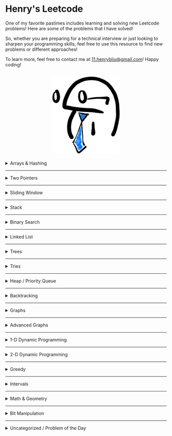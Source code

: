 # Henry's Leetcode
One of my favorite pastimes includes learning and solving new Leetcode problems! Here are some of the problems that I have solved!

So, whether you are preparing for a technical interview or just looking to sharpen your programming skills, feel free to use this resource to find new problems or different approaches!

To learn more, feel free to contact me at 11.henrybliu@gmail.com! Happy coding!

<h2 style="text-align: center;">

<img src="images/cartoon.png" alt="cartoon character" title="cartoon character" width="210"/>

</h2>

<details>
<summary>  Arrays & Hashing </summary>

| # | Difficulty | Problem | My Solution |
| :---: | :---: | :----: | :---: |
| 217 | Easy | [Contains Duplicate](https://leetcode.com/problems/contains-duplicate/) | [python3](https://github.com/henrybliu/Leetcode/blob/main/solutions/217.py) |
|  242 | Easy | [Valid Anagram](https://leetcode.com/problems/valid-anagram/) | [python3](https://github.com/henrybliu/Leetcode/blob/main/solutions/242.py)|
|  1 | Easy | [Two Sum](https://leetcode.com/problems/two-sum/) | [python3](https://github.com/henrybliu/Leetcode/blob/main/solutions/1.py) |
|  49 | Medium | [Group Anagrams](https://leetcode.com/problems/group-anagrams/) | [python3](https://github.com/henrybliu/Leetcode/blob/main/solutions/49.py) |
|  347 | Medium | [Top K Frequent Elements](https://leetcode.com/problems/top-k-frequent-elements/) |[python3](https://github.com/henrybliu/Leetcode/blob/main/solutions/347.py) |
|  248 | Medium | [Product of Array Except Self](https://leetcode.com/problems/product-of-array-except-self/) | [python3](https://github.com/henrybliu/Leetcode/blob/main/solutions/248.py) |
|  36 | Medium | [Valid Sudoku](https://leetcode.com/problems/valid-sudoku/) | [python3](https://github.com/henrybliu/Leetcode/blob/main/solutions/36.py)|
|  128 | Medium | [Longest Consecutive Sequence](https://leetcode.com/problems/longest-consecutive-sequence/) | [python3](https://github.com/henrybliu/Leetcode/blob/main/solutions/128.py)|
|  392 | Easy | [Is Subsequence](https://leetcode.com/problems/is-subsequence/) | [python3](https://github.com/henrybliu/Leetcode/blob/main/solutions/392.py)|
|  58 | Easy | [Length of Last Word](https://leetcode.com/problems/length-of-last-word/) | [python3](https://github.com/henrybliu/Leetcode/blob/main/solutions/58.py)|
|  1299 | Easy | [Replace Elements With Greatest Element on Right Side](https://leetcode.com/problems/replace-elements-with-greatest-element-on-right-side/) | [python3](https://github.com/henrybliu/Leetcode/blob/main/solutions/1299.py)|
|  14 | Easy | [Longest Common Prefix](https://leetcode.com/problems/longest-common-prefix/) | [python3](solutions/14.py) |
|  27 | Easy | [Remove Element](https://leetcode.com/problems/remove-element/description/) | [python3](https://github.com/henrybliu/Leetcode/blob/main/solutions/27.py) |
|  929 | Easy | [Unique Email Addresses](https://leetcode.com/problems/unique-email-addresses/) | [python3](https://github.com/henrybliu/Leetcode/blob/main/solutions/929.py) |
|  554 | Medium | [Brick Wall](https://leetcode.com/problems/brick-wall/) | [python3](https://github.com/henrybliu/Leetcode/blob/main/solutions/554.py)|


</details>

---

<details>
<summary>Two Pointers</summary>

| # | Difficulty | Problem | My Solution |
| :---: | :---: | :----: | :---: |
|  881 | Medium | [Boats to Save People](https://leetcode.com/problems/boats-to-save-people/) | [python3](https://github.com/henrybliu/Leetcode/blob/main/solutions/881.py) |
|  42 | Hard | [Trapping Rain Water](https://leetcode.com/problems/trapping-rain-water/) | [python3](https://github.com/henrybliu/Leetcode/blob/main/solutions/42.py) |
|  11 | Medium | [Container With Most Water](https://leetcode.com/problems/container-with-most-water/) | [python3](https://github.com/henrybliu/Leetcode/blob/main/solutions/11.py)|
|  15 | Medium | [3Sum](https://leetcode.com/problems/3sum/) | [python3](https://github.com/henrybliu/Leetcode/blob/main/solutions/15.py) |
|  167 | Medium | [Two Sum II - Input Array is Sorted](https://leetcode.com/problems/two-sum-ii-input-array-is-sorted/) | [python3](https://github.com/henrybliu/Leetcode/blob/main/solutions/167.py)|
|  125 | Easy | [Valid Palindrome](https://leetcode.com/problems/valid-palindrome/) | [python3](https://github.com/henrybliu/Leetcode/blob/main/solutions/125.py) |
|  777 | Medium | [Swap Adjacent in LR String](https://leetcode.com/problems/swap-adjacent-in-lr-string/description/) | [python3](https://github.com/henrybliu/Leetcode/blob/main/solutions/777.py) |
</details>

---

<details>
<summary> Sliding Window </summary>

| # | Difficulty | Problem | My Solution |
| :---: | :---: | :----: | :---: |
|  121 | Easy | [Best Time to Buy and Sell Stock](https://leetcode.com/problems/best-time-to-buy-and-sell-stock/) | [python3](https://github.com/henrybliu/Leetcode/blob/main/solutions/121.py) |
|  3 | Medium | [Longest Substring Without Repeating Characters](https://leetcode.com/problems/longest-substring-without-repeating-characters/) | [python3](https://github.com/henrybliu/Leetcode/blob/main/solutions/3.py) |
|  424 | Medium | [Longest Repeating Character Replacement](https://leetcode.com/problems/longest-repeating-character-replacement/) | [python3](https://github.com/henrybliu/Leetcode/blob/main/solutions/424.py) |
|  567 | Medium | [Permutation in String](https://leetcode.com/problems/permutation-in-string/) | [python3](https://github.com/henrybliu/Leetcode/blob/main/solutions/567.py)|

</details>

---

<details>
<summary> Stack </summary>

| # | Difficulty | Problem | My Solution |
| :---: | :---: | :----: | :---: |
| 20 | Easy | [Valid Parentheses](https://leetcode.com/problems/valid-parentheses/) | [python3](https://github.com/henrybliu/Leetcode/blob/main/solutions/20.py) |
| 155 | Medium | [Min Stack](https://leetcode.com/problems/min-stack/description/) | [python3](https://github.com/henrybliu/Leetcode/blob/main/solutions/155.py) |
| 150 | Medium | [Evaluate Reverse Polish Notation](https://leetcode.com/problems/evaluate-reverse-polish-notation/) | [python3](https://github.com/henrybliu/Leetcode/blob/main/solutions/150.py) |
| 22| Medium | [Generate Parentheses](https://leetcode.com/problems/generate-parentheses/) | [python3](https://github.com/henrybliu/Leetcode/blob/main/solutions/22.py) |
|  735 | Medium | [Asteroid Collision](https://leetcode.com/problems/asteroid-collision/) | [python3](https://github.com/henrybliu/Leetcode/blob/main/solutions/735.py)|
|  739 | Medium | [Daily Temperatures](https://leetcode.com/problems/daily-temperatures/) | [python3](https://github.com/henrybliu/Leetcode/blob/main/solutions/739.py)|
|  853 | Medium | [Car Fleet](https://leetcode.com/problems/car-fleet/) | [python3](https://github.com/henrybliu/Leetcode/blob/main/solutions/853.py)|
|  394 | Medium | [Decode String](https://leetcode.com/problems/decode-string/) | [python3](https://github.com/henrybliu/Leetcode/blob/main/solutions/394.py)|
|  456 | Medium | [132 Pattern](https://leetcode.com/problems/132-pattern/description/) | [python3](https://github.com/henrybliu/Leetcode/blob/main/solutions/456.py)|
|  232 | Easy | [Implement Queue Using Stacks](https://leetcode.com/problems/implement-queue-using-stacks/?envType=daily-question&envId=2024-01-29) | [python3](https://github.com/henrybliu/Leetcode/blob/main/solutions/232.py)|
|  907 | Medium | [Sum of Subarray Minimums](https://leetcode.com/problems/sum-of-subarray-minimums/description/) | [python3](https://github.com/henrybliu/Leetcode/blob/main/solutions/907.py)|
</details>


</details>

---

<details>
<summary> Binary Search </summary>

| # | Difficulty | Problem | My Solution |
| :---: | :---: | :----: | :---: |
| 704 | Easy | [Binary Search](https://leetcode.com/problems/binary-search/) | [python3](https://github.com/henrybliu/Leetcode/blob/main/solutions/704.py) |
| 74 | Medium | [Search a 2D Matrix](https://leetcode.com/problems/search-a-2d-matrix/) | [python3](https://github.com/henrybliu/Leetcode/blob/main/solutions/74.py) |
| 875 | Medium | [Koko Eating Bananas](https://leetcode.com/problems/koko-eating-bananas/) | [python3](https://github.com/henrybliu/Leetcode/blob/main/solutions/875.py) |
| 153 | Medium | [Find Minimum in Rotated Sorted Array](https://leetcode.com/problems/find-minimum-in-rotated-sorted-array/) | [python3](https://github.com/henrybliu/Leetcode/blob/main/solutions/153.py) |
| 33 | Medium | [Search in Rotated Sorted Array](https://leetcode.com/problems/search-in-rotated-sorted-array/) | [python3](https://github.com/henrybliu/Leetcode/blob/main/solutions/33.py) |
| 981 | Medium | [Time Based Key-Value Store](https://leetcode.com/problems/time-based-key-value-store/) | [python3](https://github.com/henrybliu/Leetcode/blob/main/solutions/981.py) |
| 540 | Medium | [Single Element in a Sorted Array](https://leetcode.com/problems/single-element-in-a-sorted-array/) | [python3](https://github.com/henrybliu/Leetcode/blob/main/solutions/540.py) |
| 162 | Medium | [Single Element in a Sorted Array](https://leetcode.com/problems/find-peak-element/description/) | [python3](https://github.com/henrybliu/Leetcode/blob/main/solutions/162.py) |
| 4 | Hard | [Median of Two Sorted Arrays](https://leetcode.com/problems/median-of-two-sorted-arrays/) | [python3](https://github.com/henrybliu/Leetcode/blob/main/solutions/4.py) |


</details>

---

<details>
<summary> Linked List </summary>

| # | Difficulty | Problem | My Solution |
| :---: | :---: | :----: | :---: |
| 206 | Easy | [Reverse Linked List](https://leetcode.com/problems/reverse-linked-list/) | [python3](https://github.com/henrybliu/Leetcode/blob/main/solutions/206.py) |
| 21 | Easy | [Merge Two Sorted Lists](https://leetcode.com/problems/merge-two-sorted-lists/) | [python3](https://github.com/henrybliu/Leetcode/blob/main/solutions/21.py) |
| 143 | Medium | [Reorder List](https://leetcode.com/problems/reorder-list/) | [python3](https://github.com/henrybliu/Leetcode/blob/main/solutions/143.py) |
| 19 | Medium | [Remove Nth Node From End of List](https://leetcode.com/problems/remove-nth-node-from-end-of-list/) | [python3](https://github.com/henrybliu/Leetcode/blob/main/solutions/19.py) |
| 138 | Medium | [Copy List with Random Pointer](https://leetcode.com/problems/copy-list-with-random-pointer/) | [python3](https://github.com/henrybliu/Leetcode/blob/main/solutions/138.py) |
| 2| Medium | [Add Numbers](https://leetcode.com/problems/add-two-numbers/) | [python3](https://github.com/henrybliu/Leetcode/blob/main/solutions/2.py) |
|  141 | Easy | [Linked List Cycle](https://leetcode.com/problems/linked-list-cycle/) | [python3](https://github.com/henrybliu/Leetcode/blob/main/solutions/141.py)|
|  287 | Medium | [Find the Duplicate Number](https://leetcode.com/problems/find-the-duplicate-number/) | [python3](https://github.com/henrybliu/Leetcode/blob/main/solutions/287.py)|
|  146 | Medium | [LRU Cache](https://leetcode.com/problems/lru-cache/) | [python3](https://github.com/henrybliu/Leetcode/blob/main/solutions/146.py)|
|  23 | Medium | [Merge K Sorted Lists](https://leetcode.com/problems/merge-k-sorted-lists/description/) | [python3](https://github.com/henrybliu/Leetcode/blob/main/solutions/23.py)|

</details>

---

<details>
<summary> Trees </summary>

| # | Difficulty | Problem | My Solution |
| :---: | :---: | :----: | :---: |
| 102 | Medium | [Binary Tree Level Order Traversal](https://leetcode.com/problems/binary-tree-level-order-traversal/) | [python3](https://github.com/henrybliu/Leetcode/blob/main/solutions/102.py) |
| 199 | Medium | [Binary Tree Level Order Traversal](https://leetcode.com/problems/binary-tree-right-side-view/) | [python3](https://github.com/henrybliu/Leetcode/blob/main/solutions/199.py) |
| 1448 | Medium | [Count Good Nodes in Binary Tree](https://leetcode.com/problems/count-good-nodes-in-binary-tree/) | [python3](https://github.com/henrybliu/Leetcode/blob/main/solutions/1448.py) |
| 98 | Medium | [Validate Binary Search Tree](https://leetcode.com/problems/validate-binary-search-tree/) | [python3](https://github.com/henrybliu/Leetcode/blob/main/solutions/98.py) |
| 230 | Medium | [Kth Smallest Element in a BST](https://leetcode.com/problems/kth-smallest-element-in-a-bst/) | [python3](https://github.com/henrybliu/Leetcode/blob/main/solutions/230.py) |
| 105 | Medium | [Construct Binary Tree from Preorder and Inorder Traversal](https://leetcode.com/problems/construct-binary-tree-from-preorder-and-inorder-traversal/) | [python3](https://github.com/henrybliu/Leetcode/blob/main/solutions/105.py) |
| 124 | Hard | [Binary Tree Maximum Path Sum](https://leetcode.com/problems/binary-tree-maximum-path-sum/) | [python3](https://github.com/henrybliu/Leetcode/blob/main/solutions/124.py) |
| 297 | Hard | [Serialize and Deserialize Binary Tree](https://leetcode.com/problems/serialize-and-deserialize-binary-tree/) | [python3](https://github.com/henrybliu/Leetcode/blob/main/solutions/297.py) |
| 226 | Easy | [Invert Binary Tree](https://leetcode.com/problems/invert-binary-tree/) | [python3](https://github.com/henrybliu/Leetcode/blob/main/solutions/226.py) |
| 104 | Easy | [Maximum Depth of Binary Tree](https://leetcode.com/problems/maximum-depth-of-binary-tree/) | [python3](https://github.com/henrybliu/Leetcode/blob/main/solutions/104.py) |
| 543 | Easy | [Diameter of Binary Tree](https://leetcode.com/problems/diameter-of-binary-tree/) | [python3](https://github.com/henrybliu/Leetcode/blob/main/solutions/543.py) |
| 110 | Easy | [Balanced Binary Tree](https://leetcode.com/problems/balanced-binary-tree/) | [python3](https://github.com/henrybliu/Leetcode/blob/main/solutions/110.py) |
| 100 | Easy | [Same Tree](https://leetcode.com/problems/same-tree/) | [python3](https://github.com/henrybliu/Leetcode/blob/main/solutions/100.py) |
| 572 | Easy | [Subtree of Another Tree](https://leetcode.com/problems/subtree-of-another-tree/) | [python3](https://github.com/henrybliu/Leetcode/blob/main/solutions/572.py) |
| 235 | Medium | [Lowest Common Ancestor of a Binary Search Tree](https://leetcode.com/problems/lowest-common-ancestor-of-a-binary-search-tree/) | [python3](https://github.com/henrybliu/Leetcode/blob/main/solutions/235.py) |
| 1026 | Medium | [Maximum Difference Between Node and Ancestor](https://leetcode.com/problems/maximum-difference-between-node-and-ancestor/description/?envType=daily-question&envId=2024-01-11) | [python3](https://github.com/henrybliu/Leetcode/blob/main/solutions/1026.py) |
| 872 | Easy | [Leaf-Similar Trees](https://leetcode.com/problems/leaf-similar-trees/description/?envType=daily-question&envId=2024-01-09) | [python3](https://github.com/henrybliu/Leetcode/blob/main/solutions/872.py) |
| 938 | Easy | [Range Sum of BST](https://leetcode.com/problems/range-sum-of-bst/description/?envType=daily-question&envId=2024-01-08) | [python3](https://github.com/henrybliu/Leetcode/blob/main/solutions/938.py) |
| 2385 | Medium | [Amount of Time for Binary Tree to Be Infected](https://leetcode.com/problems/amount-of-time-for-binary-tree-to-be-infected/description/?envType=daily-question&envId=2024-01-10) | [python3](https://github.com/henrybliu/Leetcode/blob/main/solutions/2385.py) |
| 1457 | Medium | [Pseudo-Palindromic Paths in a Binary Tree](https://leetcode.com/problems/pseudo-palindromic-paths-in-a-binary-tree/description/?envType=daily-question&envId=2024-01-24) | [python3](https://github.com/henrybliu/Leetcode/blob/main/solutions/1457.py) |
</details>


---

<details>
<summary> Tries </summary>

| # | Difficulty | Problem | My Solution |
| :---: | :---: | :----: | :---: |
| 208 | Medium | [Implement a Trie Prefix Tree](https://leetcode.com/problems/implement-trie-prefix-tree/) | [python3](https://github.com/henrybliu/Leetcode/blob/main/solutions/208.py) |
| 211 | Medium | [Design Add and Search Words Data Structure](https://leetcode.com/problems/design-add-and-search-words-data-structure/) | [python3](https://github.com/henrybliu/Leetcode/blob/main/solutions/211.py) |
| 212 | Hard | [Word Search II](https://leetcode.com/problems/word-search-ii/) | [python3](https://github.com/henrybliu/Leetcode/blob/main/solutions/212.py) |


</details>

---

<details>
<summary> Heap / Priority Queue </summary>

| # | Difficulty | Problem | My Solution |
| :---: | :---: | :----: | :---: |
| 355 | Medium | [Design Twitter](https://leetcode.com/problems/design-twitter/description/) | [python3](https://github.com/henrybliu/Leetcode/blob/main/solutions/355.py) |
| 703 | Easy | [Kth Largest Element in a Stream](https://leetcode.com/problems/kth-largest-element-in-a-stream/) | [python3](https://github.com/henrybliu/Leetcode/blob/main/solutions/703.py) |
| 1046 | Easy | [Last Stone Weight](https://leetcode.com/problems/last-stone-weight/) | [python3](https://github.com/henrybliu/Leetcode/blob/main/solutions/1046.py) |
| 973 | Medium | [K Closest Points to Origin](https://leetcode.com/problems/k-closest-points-to-origin/) | [python3](https://github.com/henrybliu/Leetcode/blob/main/solutions/973.py) |
| 215 | Medium | [Kth Largest Element in an Array](https://leetcode.com/problems/kth-largest-element-in-an-array/) | [python3](https://github.com/henrybliu/Leetcode/blob/main/solutions/215.py) |
| 295 | Medium | [Find Median from Data Stream](https://leetcode.com/problems/find-median-from-data-stream/) | [python3](https://github.com/henrybliu/Leetcode/blob/main/solutions/295.py) |
| 621 | Medium | [Task Scheduler](https://leetcode.com/problems/task-scheduler/) | [python3](https://github.com/henrybliu/Leetcode/blob/main/solutions/621.py) |


</details>

---

<details>
<summary> Backtracking </summary>

| # | Difficulty | Problem | My Solution |
| :---: | :---: | :----: | :---: |
| 51 | Hard | [N-Queens](https://leetcode.com/problems/n-queens/description/) | [python3](https://github.com/henrybliu/Leetcode/blob/main/solutions/51.py) |
| 78 | Medium | [Subsets](https://leetcode.com/problems/subsets/description/) | [python3](https://github.com/henrybliu/Leetcode/blob/main/solutions/78.py) |
| 39 | Medium | [Combination Sum](https://leetcode.com/problems/combination-sum/description/) | [python3](https://github.com/henrybliu/Leetcode/blob/main/solutions/39.py) |
| 46 | Medium | [Permutations](https://leetcode.com/problems/permutations/description/) | [python3](https://github.com/henrybliu/Leetcode/blob/main/solutions/46.py) |
| 90 | Medium | [Subsets II](https://leetcode.com/problems/subsets-ii/) | [python3](https://github.com/henrybliu/Leetcode/blob/main/solutions/90.py) |
| 17 | Medium | [Letter Combinations of a Phone Number](https://leetcode.com/problems/letter-combinations-of-a-phone-number/description/) | [python3](https://github.com/henrybliu/Leetcode/blob/main/solutions/17.py) |
| 40 | Medium | [Combination Sum II](https://leetcode.com/problems/combination-sum-ii/description/) | [python3](https://github.com/henrybliu/Leetcode/blob/main/solutions/40.py) |
| 17 | Medium | [Letter Combinations of a Phone Number](https://leetcode.com/problems/letter-combinations-of-a-phone-number/description/) | [python3](https://github.com/henrybliu/Leetcode/blob/main/solutions/17.py) |
| 131 | Medium | [Palindrome Partitioning](https://leetcode.com/problems/palindrome-partitioning/description/) | [python3](https://github.com/henrybliu/Leetcode/blob/main/solutions/131.py) |
| 79 | Medium | [Word Search](https://leetcode.com/problems/word-search//) | [python3](https://github.com/henrybliu/Leetcode/blob/main/solutions/79.py) |
| 1239 | Medium | [Maximum Length of a Concatenated String with Unique Characters](https://leetcode.com/problems/maximum-length-of-a-concatenated-string-with-unique-characters/description/?envType=daily-question&envId=2024-01-23) | [python3](https://github.com/henrybliu/Leetcode/blob/main/solutions/1239.py) |

</details>

---

<details>
<summary> Graphs </summary>

| # | Difficulty | Problem | My Solution |
| :---: | :---: | :----: | :---: |
| 210 | Medium | [Course Schedule II](https://leetcode.com/problems/course-schedule-ii/description/) | [python3](https://github.com/henrybliu/Leetcode/blob/main/solutions/210.py) |
| 207 | Medium | [Course Schedule](https://leetcode.com/problems/course-schedule/description/) | [python3](https://github.com/henrybliu/Leetcode/blob/main/solutions/207.py) |
| 200 | Medium | [Number of Islands](https://leetcode.com/problems/number-of-islands/) | [python3](https://github.com/henrybliu/Leetcode/blob/main/solutions/200.py) |
| 695 | Medium | [Max Area of Island](https://leetcode.com/problems/max-area-of-island/) | [python3](https://github.com/henrybliu/Leetcode/blob/main/solutions/695.py) |
| 417 | Medium | [Pacific Atlantic Water Flow](https://leetcode.com/problems/pacific-atlantic-water-flow/) | [python3](https://github.com/henrybliu/Leetcode/blob/main/solutions/417.py) |
| 994 | Medium | [Rotting Oranges](https://leetcode.com/problems/rotting-oranges/) | [python3](https://github.com/henrybliu/Leetcode/blob/main/solutions/994.py) |
| 130 | Medium | [Surrounded Regions](https://leetcode.com/problems/surrounded-regions/) | [python3](https://github.com/henrybliu/Leetcode/blob/main/solutions/130.py) |
| 133 | Medium | [Clone Graph](https://leetcode.com/problems/clone-graph/description/) | [python3](https://github.com/henrybliu/Leetcode/blob/main/solutions/133.py) |
| 684 | Medium | [Redundant Connection](https://leetcode.com/problems/redundant-connection/description/) | [python3](https://github.com/henrybliu/Leetcode/blob/main/solutions/684.py) |
| 127 | Hard | [Word Ladder](https://leetcode.com/problems/word-ladder/) | [python3](https://github.com/henrybliu/Leetcode/blob/main/solutions/127.py) |
| 953 | Easy | [Verifying an Alien Dictionary](https://leetcode.com/problems/verifying-an-alien-dictionary/) | [python3](https://github.com/henrybliu/Leetcode/blob/main/solutions/953.py) |
| 934 | Medium | [Shortest Bridge](https://leetcode.com/problems/shortest-bridge/description/) | [python3](https://github.com/henrybliu/Leetcode/blob/main/solutions/934.py) |
| 909 | Medium | [Snakes and Ladders](https://leetcode.com/problems/snakes-and-ladders/description/) | [python3](https://github.com/henrybliu/Leetcode/blob/main/solutions/909.py) |

</details>

---

<details>
<summary> Advanced Graphs </summary>
To be added
</details>

---

<details>
<summary> 1-D Dynamic Programming </summary>

| # | Difficulty | Problem | My Solution |
| :---: | :---: | :----: | :---: |
| 1578 | Medium | [Minimum Time to Make Rope Colorful](https://leetcode.com/problems/minimum-time-to-make-rope-colorful/) | [python3](https://github.com/henrybliu/Leetcode/blob/main/solutions/1578.py) |
| 1155  | Medium | [Number of Dice Rolls With Target Sum](https://leetcode.com/problems/number-of-dice-rolls-with-target-sum/description/?envType=daily-question&envId=2023-12-26) | [python3](https://github.com/henrybliu/Leetcode/blob/main/solutions/1155.py) |
| 91  | Medium | [Decode Ways](https://leetcode.com/problems/decode-ways/description/?envType=daily-question&envId=2023-12-25) | [python3](https://github.com/henrybliu/Leetcode/blob/main/solutions/91.py) |
| 1567  | Medium | [Maximum Length of Subarray With Positive Product](https://leetcode.com/problems/maximum-length-of-subarray-with-positive-product/description/) | [python3](https://github.com/henrybliu/Leetcode/blob/main/solutions/1567.py) |
| 70  | Easy | [Climbing Stairs](https://leetcode.com/problems/climbing-stairs/description/?envType=daily-question&envId=2024-01-18) | [python3](https://github.com/henrybliu/Leetcode/blob/main/solutions/70.py) |
| 198  | Medium | [House Robber](https://leetcode.com/problems/house-robber/description/?envType=daily-question&envId=2024-01-21) | [python3](https://github.com/henrybliu/Leetcode/blob/main/solutions/198.py) |
</details>


---

<details>
<summary> 2-D Dynamic Programming </summary>

| # | Difficulty | Problem | My Solution |
| :---: | :---: | :----: | :---: |
| 931 | Medium | [Minimum Falling Path Sum]](https://leetcode.com/problems/minimum-falling-path-sum/description/?envType=daily-question&envId=2024-01-19) | [python3](https://github.com/henrybliu/Leetcode/blob/main/solutions/931.py) |
| 1143 | Medium | [Longest Common Subsequence]](https://leetcode.com/problems/longest-common-subsequence/description/?envType=daily-question&envId=2024-01-25) | [python3](https://github.com/henrybliu/Leetcode/blob/main/solutions/1143.py) |
| 576 | Medium | [Out of Boundary Paths](https://leetcode.com/problems/out-of-boundary-paths/description/?envType=daily-question&envId=2024-01-26) | [python3](https://github.com/henrybliu/Leetcode/blob/main/solutions/576.py) |
</details>

---

<details>
<summary> Greedy </summary>

| # | Difficulty | Problem | My Solution |
| :---: | :---: | :----: | :---: |
| 134 | Medium | [Gas Station](https://leetcode.com/problems/gas-station/description/) | [python3](https://github.com/henrybliu/Leetcode/blob/main/solutions/134.py) |
| 2966 | Medium | [Divide Array Into Arrays With Max Difference](https://leetcode.com/problems/divide-array-into-arrays-with-max-difference/?envType=daily-question&envId=2024-02-01) | [python3](https://github.com/henrybliu/Leetcode/blob/main/solutions/2966.py) |

</details>

---

<details>
<summary> Intervals </summary>

| # | Difficulty | Problem | My Solution |
| :---: | :---: | :----: | :---: |
| 57 | Medium | [Insert Interval](https://leetcode.com/problems/insert-interval/) | [python3](https://github.com/henrybliu/Leetcode/blob/main/solutions/57.py) |
| 56 | Medium | [Merge Intervals](https://leetcode.com/problems/merge-intervals/) | [python3](https://github.com/henrybliu/Leetcode/blob/main/solutions/56.py) |
| 435 | Medium | [Non-overlapping Intervals](https://leetcode.com/problems/non-overlapping-intervals/) | [python3](https://github.com/henrybliu/Leetcode/blob/main/solutions/435.py) |
</details>

---

<details>
<summary> Math & Geometry </summary>

| # | Difficulty | Problem | My Solution |
| :---: | :---: | :----: | :---: |
| 149 | Hard | [Max Points on a Line](https://leetcode.com/problems/max-points-on-a-line/description/) | [python3](https://github.com/henrybliu/Leetcode/blob/main/solutions/149.py) |
| 43 | Medium | [Multiply Strings](https://leetcode.com/problems/multiply-strings/description/) | [python3](https://github.com/henrybliu/Leetcode/blob/main/solutions/43.py) |
</details>

---

<details>
<summary> Bit Manipulation </summary>
To be added
</details>

---

<details>
<summary> Uncategorized / Problem of the Day </summary>

| # | Difficulty | Problem | My Solution |
| :---: | :---: | :----: | :---: |
| 2706 | Easy | [Buy Two Chocolates](https://leetcode.com/problems/buy-two-chocolates/description/?envType=daily-question&envId=2023-12-20) | [python3](https://github.com/henrybliu/Leetcode/blob/main/solutions/2706.py) |
| 1637 | Medium | [Widest Vertical Area Between Two Points Containing No Points](https://leetcode.com/problems/widest-vertical-area-between-two-points-containing-no-points/description/?envType=daily-question&envId=2023-12-21) | [python3](https://github.com/henrybliu/Leetcode/blob/main/solutions/1637.py) |
| 661 | Easy | [Image Smoother](https://leetcode.com/problems/image-smoother/?envType=daily-question&envId=2023-12-19) | [python3](https://github.com/henrybliu/Leetcode/blob/main/solutions/661.py) |
| 1913 | Easy | [Maximum Product Difference Between Two Pairs](https://leetcode.com/problems/maximum-product-difference-between-two-pairs/description/?envType=daily-question&envId=2023-12-18) | [python3](https://github.com/henrybliu/Leetcode/blob/main/solutions/1913.py) |
| 2353 | Medium | [Design a Food Rating System](https://leetcode.com/problems/design-a-food-rating-system/description/?envType=daily-question&envId=2023-12-17) | [python3](https://github.com/henrybliu/Leetcode/blob/main/solutions/2353.py) |
| 1436 | Easy | [Destination City](https://leetcode.com/problems/destination-city/?envType=daily-question&envId=2023-12-15) | [python3](https://github.com/henrybliu/Leetcode/blob/main/solutions/1436.py) |
| 2482 | Medium | [Difference Between Ones and Zeros in Row and Column](https://leetcode.com/problems/difference-between-ones-and-zeros-in-row-and-column/?envType=daily-question&envId=2023-12-14) | [python3](https://github.com/henrybliu/Leetcode/blob/main/solutions/2482.py) |
| 1582 | Easy | [Special Positions in a Binary Matrix](https://leetcode.com/problems/special-positions-in-a-binary-matrix/) | [python3](https://github.com/henrybliu/Leetcode/blob/main/solutions/1582.py) |
| 1464 | Easy | [Maximum Product of Two Elements in an Array](https://leetcode.com/problems/maximum-product-of-two-elements-in-an-array/) | [python3](https://github.com/henrybliu/Leetcode/blob/main/solutions/1464.py) |
| 1287 | Easy | [Element Appearing More Than 25% In Sorted Array](https://leetcode.com/problems/element-appearing-more-than-25-in-sorted-array/description/?envType=daily-question&envId=2023-12-11) | [python3](https://github.com/henrybliu/Leetcode/blob/main/solutions/1287.py) |
| 1716 | Easy | [Calculate Money in Leetcode Bank](https://leetcode.com/problems/calculate-money-in-leetcode-bank/?envType=daily-question&envId=2023-12-06) | [python3](https://github.com/henrybliu/Leetcode/blob/main/solutions/1716.py) |
| 1266 | Easy | [Minimum Time Visiting All Points](https://leetcode.com/problems/minimum-time-visiting-all-points/?envType=daily-question&envId=2023-12-03) | [python3](https://github.com/henrybliu/Leetcode/blob/main/solutions/1266.py) |
| 1422 | Easy | [Maximum Score After Splitting a String](https://leetcode.com/problems/maximum-score-after-splitting-a-string/description/?envType=daily-question&envId=2023-12-22) | [python3](https://github.com/henrybliu/Leetcode/blob/main/solutions/1422.py) |
| 1496 | Easy | [Path Crossing](https://leetcode.com/problems/path-crossing/description/?envType=daily-question&envId=2023-12-23) | [python3](https://github.com/henrybliu/Leetcode/blob/main/solutions/1496.py) |
| 1758 | Easy | [Minimum Changes To Make Alternating Binary String](https://leetcode.com/problems/minimum-changes-to-make-alternating-binary-string/description/?envType=daily-question&envId=2023-12-24) | [python3](https://github.com/henrybliu/Leetcode/blob/main/solutions/1758.py) |
| 1897 | Easy | [Redistribute Characters to Make All Strings Equal](https://leetcode.com/problems/redistribute-characters-to-make-all-strings-equal/description/?envType=daily-question&envId=2023-12-30) | [python3](https://github.com/henrybliu/Leetcode/blob/main/solutions/1897.py) |
| 1624 | Easy | [Largest Substring Between Two Equal Characters](https://leetcode.com/problems/largest-substring-between-two-equal-characters/description/?envType=daily-question&envId=2023-12-31) | [python3](https://github.com/henrybliu/Leetcode/blob/main/solutions/1624.py) |
| 455 | Easy | [Assign Cookies](https://leetcode.com/problems/assign-cookies/description/?envType=daily-question&envId=2024-01-01) | [python3](https://github.com/henrybliu/Leetcode/blob/main/solutions/455.py) |
| 2610 | Medium | [Assign Cookies](https://leetcode.com/problems/convert-an-array-into-a-2d-array-with-conditions/description/?envType=daily-question&envId=2024-01-02) | [python3](https://github.com/henrybliu/Leetcode/blob/main/solutions/2610.py) |
| 2870 | Medium | [Minimum Number of Operations to Make Array Empty](https://leetcode.com/problems/minimum-number-of-operations-to-make-array-empty/description/?envType=daily-question&envId=2024-01-04) | [python3](https://github.com/henrybliu/Leetcode/blob/main/solutions/2870.py) |
| 1704 | Easy | [Determine if String Halves Are Alike](https://leetcode.com/problems/determine-if-string-halves-are-alike/description/?envType=daily-question&envId=2024-01-12) | [python3](https://github.com/henrybliu/Leetcode/blob/main/solutions/1704.py) |
| 1347 | Medium | [Minimum Number of Steps to Make Two Strings Anagram](https://leetcode.com/problems/minimum-number-of-steps-to-make-two-strings-anagram/description/?envType=daily-question&envId=2024-01-13) | [python3](https://github.com/henrybliu/Leetcode/blob/main/solutions/1347.py) |
| 1657 | Medium | [Determine if Two Strings Are Close](https://leetcode.com/problems/determine-if-two-strings-are-close/description/?envType=daily-question&envId=2024-01-14) | [python3](https://github.com/henrybliu/Leetcode/blob/main/solutions/1657.py) |
| 2225 | Medium | [Find Players with Zero or One Losses](https://leetcode.com/problems/find-players-with-zero-or-one-losses/?envType=daily-question&envId=2024-01-15) | [python3](https://github.com/henrybliu/Leetcode/blob/main/solutions/2225.py) |
| 1207 | Easy | [Unique Number of Occurrences](https://leetcode.com/problems/unique-number-of-occurrences/?envType=daily-question&envId=2024-01-17) | [python3](https://github.com/henrybliu/Leetcode/blob/main/solutions/1207.py) |
| 645 | Easy | [Set Mismatch](https://leetcode.com/problems/set-mismatch/description/?envType=daily-question&envId=2024-01-22) | [python3](https://github.com/henrybliu/Leetcode/blob/main/solutions/645.py) |
| 380 | Medium | [Insert Delete GetRandom O(1)](https://leetcode.com/problems/insert-delete-getrandom-o1/description/?envType=daily-question&envId=2024-01-16) | [python3](https://github.com/henrybliu/Leetcode/blob/main/solutions/380.py) |
| 1291 | Medium | [Sequential Digits](https://leetcode.com/problems/sequential-digits/?envType=daily-question&envId=2024-02-02) | [python3](https://github.com/henrybliu/Leetcode/blob/main/solutions/1291.py) |
| 451 | Medium | [Sort Characters by Frequency](https://leetcode.com/problems/sort-characters-by-frequency/description/?envType=daily-question&envId=2024-02-07) | [python3](https://github.com/henrybliu/Leetcode/blob/main/solutions/451.py) |
| 647 | Medium | [Palindromic Substrings](https://leetcode.com/problems/palindromic-substrings/description/?envType=daily-question&envId=2024-02-10) | [python3](https://github.com/henrybliu/Leetcode/blob/main/solutions/647.py) |
</details>




